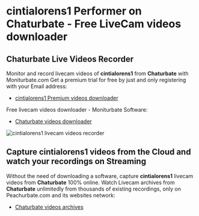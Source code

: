 # cintialorens1 Performer on Chaturbate - Free LiveCam videos downloader

## Chaturbate Live Videos Recorder

Monitor and record livecam videos of **cintialorens1** from **Chaturbate** with Moniturbate.com
Get a premium trial for free by just and only registering with your Email address:
* [cintialorens1 Premium videos downloader](https://moniturbate.com/request-demo-licence-key.html)

Free livecam videos downloader - Moniturbate Software:
* [Chaturbate videos downloader](https://moniturbate.com/moniturbate-download-software.html)

![cintialorens1 livecam videos recorder](https://peachurnet.com/templates/moniturbate-software.png)


## Capture cintialorens1 videos from the Cloud and watch your recordings on Streaming

Without the need of downloading a software, capture **cintialorens1** livecam videos from **Chaturbate** 100% online.
Watch Livecam archives from **Chaturbate** unlimitedly from thousands of existing recordings, only on Peachurbate.com and its websites network:
* [Chaturbate videos archives](https://peachurnet.com/)